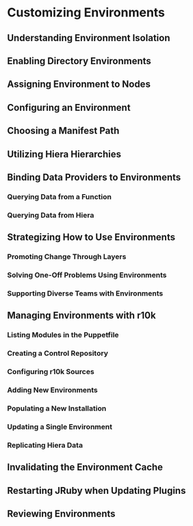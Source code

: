# Customizing Environments

## Understanding Environment Isolation

## Enabling Directory Environments

## Assigning Environment to Nodes

## Configuring an Environment

## Choosing a Manifest Path

## Utilizing Hiera Hierarchies

## Binding Data Providers to Environments

### Querying Data from a Function

### Querying Data from Hiera

## Strategizing How to Use Environments

### Promoting Change Through Layers

### Solving One-Off Problems Using Environments

### Supporting Diverse Teams with Environments

## Managing Environments with r10k

### Listing Modules in the Puppetfile

### Creating a Control Repository

### Configuring r10k Sources

### Adding New Environments

### Populating a New Installation

### Updating a Single Environment

### Replicating Hiera Data

## Invalidating the Environment Cache

## Restarting JRuby when Updating Plugins

## Reviewing Environments